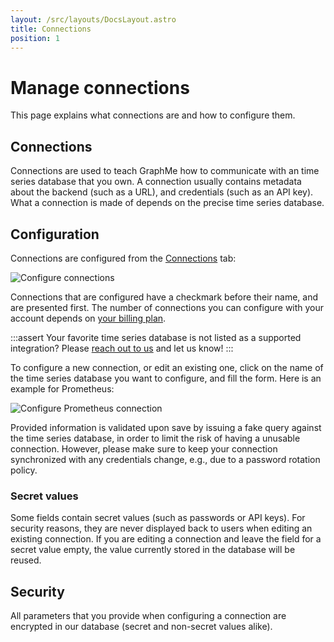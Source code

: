 ```yaml
---
layout: /src/layouts/DocsLayout.astro
title: Connections
position: 1
---
```


# Manage connections

This page explains what connections are and how to configure them.

## Connections

Connections are used to teach GraphMe how to communicate with an time series database that you own.
A connection usually contains metadata about the backend (such as a URL), and credentials (such as an API key).
What a connection is made of depends on the precise time series database.


## Configuration

Connections are configured from the [Connections](https://console.graphme.app) tab:

![Configure connections](/images/connections.png)

Connections that are configured have a checkmark before their name, and are presented first.
The number of connections you can configure with your account depends on [your billing plan](billing).

:::assert
Your favorite time series database is not listed as a supported integration?
Please [reach out to us](mailto:hello@graphme.app) and let us know!
:::

To configure a new connection, or edit an existing one, click on the name of the time series database you want to configure, and fill the form.
Here is an example for Prometheus:

![Configure Prometheus connection](/images/connections-prometheus.png)

Provided information is validated upon save by issuing a fake query against the time series database, in order to limit the risk of having a unusable connection.
However, please make sure to keep your connection synchronized with any credentials change, e.g., due to a password rotation policy.

### Secret values

Some fields contain secret values (such as passwords or API keys).
For security reasons, they are never displayed back to users when editing an existing connection.
If you are editing a connection and leave the field for a secret value empty, the value currently stored in the database will be reused.

## Security

All parameters that you provide when configuring a connection are encrypted in our database (secret and non-secret values alike).